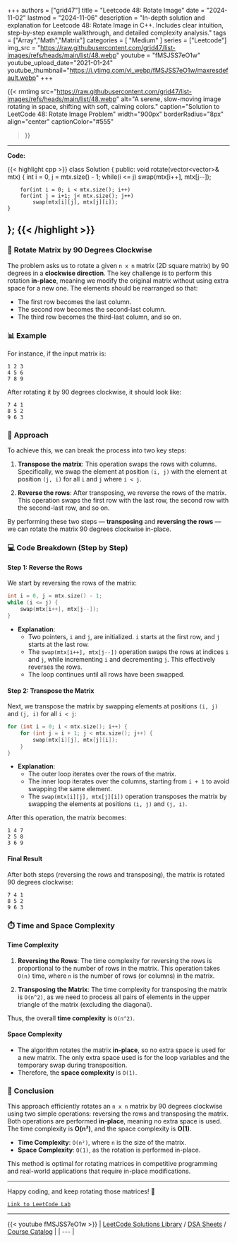 
+++
authors = ["grid47"]
title = "Leetcode 48: Rotate Image"
date = "2024-11-02"
lastmod = "2024-11-06"
description = "In-depth solution and explanation for Leetcode 48: Rotate Image in C++. Includes clear intuition, step-by-step example walkthrough, and detailed complexity analysis."
tags = ["Array","Math","Matrix"]
categories = [
    "Medium"
]
series = ["Leetcode"]
img_src = "https://raw.githubusercontent.com/grid47/list-images/refs/heads/main/list/48.webp"
youtube = "fMSJSS7eO1w"
youtube_upload_date="2021-01-24"
youtube_thumbnail="https://i.ytimg.com/vi_webp/fMSJSS7eO1w/maxresdefault.webp"
+++


{{< rmtimg 
    src="https://raw.githubusercontent.com/grid47/list-images/refs/heads/main/list/48.webp" 
    alt="A serene, slow-moving image rotating in space, shifting with soft, calming colors."
    caption="Solution to LeetCode 48: Rotate Image Problem"
    width="900px"
    borderRadius="8px"
    align="center" 
    captionColor="#555"
>}}
---
**Code:**

{{< highlight cpp >}}
class Solution {
public:
    void rotate(vector<vector<int>>& mtx) {
        int i = 0, j = mtx.size() - 1;
        while(i <= j)
            swap(mtx[i++], mtx[j--]);
        
        for(int i = 0; i < mtx.size(); i++)
        for(int j = i+1; j< mtx.size(); j++)
            swap(mtx[i][j], mtx[j][i]);
    }
};
{{< /highlight >}}
---

### 🔄 **Rotate Matrix by 90 Degrees Clockwise**

The problem asks us to rotate a given `n x n` matrix (2D square matrix) by 90 degrees in a **clockwise direction**. The key challenge is to perform this rotation **in-place**, meaning we modify the original matrix without using extra space for a new one. The elements should be rearranged so that:

- The first row becomes the last column.
- The second row becomes the second-last column.
- The third row becomes the third-last column, and so on.

### 📊 **Example**

For instance, if the input matrix is:

```
1 2 3
4 5 6
7 8 9
```

After rotating it by 90 degrees clockwise, it should look like:

```
7 4 1
8 5 2
9 6 3
```

### 🧠 **Approach**

To achieve this, we can break the process into two key steps:

1. **Transpose the matrix**: This operation swaps the rows with columns. Specifically, we swap the element at position `(i, j)` with the element at position `(j, i)` for all `i` and `j` where `i < j`.
   
2. **Reverse the rows**: After transposing, we reverse the rows of the matrix. This operation swaps the first row with the last row, the second row with the second-last row, and so on.

By performing these two steps — **transposing** and **reversing the rows** — we can rotate the matrix 90 degrees clockwise in-place.

### 💻 **Code Breakdown (Step by Step)**

#### Step 1: **Reverse the Rows**

We start by reversing the rows of the matrix:

```cpp
int i = 0, j = mtx.size() - 1;
while (i <= j) {
    swap(mtx[i++], mtx[j--]);
}
```

- **Explanation**:
    - Two pointers, `i` and `j`, are initialized. `i` starts at the first row, and `j` starts at the last row.
    - The `swap(mtx[i++], mtx[j--])` operation swaps the rows at indices `i` and `j`, while incrementing `i` and decrementing `j`. This effectively reverses the rows.
    - The loop continues until all rows have been swapped.

#### Step 2: **Transpose the Matrix**

Next, we transpose the matrix by swapping elements at positions `(i, j)` and `(j, i)` for all `i < j`:

```cpp
for (int i = 0; i < mtx.size(); i++) {
    for (int j = i + 1; j < mtx.size(); j++) {
        swap(mtx[i][j], mtx[j][i]);
    }
}
```

- **Explanation**:
    - The outer loop iterates over the rows of the matrix.
    - The inner loop iterates over the columns, starting from `i + 1` to avoid swapping the same element.
    - The `swap(mtx[i][j], mtx[j][i])` operation transposes the matrix by swapping the elements at positions `(i, j)` and `(j, i)`.

After this operation, the matrix becomes:

```
1 4 7
2 5 8
3 6 9
```

#### Final Result

After both steps (reversing the rows and transposing), the matrix is rotated 90 degrees clockwise:

```
7 4 1
8 5 2
9 6 3
```

### ⏱️ **Time and Space Complexity**

#### Time Complexity

1. **Reversing the Rows**: The time complexity for reversing the rows is proportional to the number of rows in the matrix. This operation takes `O(n)` time, where `n` is the number of rows (or columns) in the matrix.
   
2. **Transposing the Matrix**: The time complexity for transposing the matrix is `O(n^2)`, as we need to process all pairs of elements in the upper triangle of the matrix (excluding the diagonal).

Thus, the overall **time complexity** is `O(n^2)`.

#### Space Complexity

- The algorithm rotates the matrix **in-place**, so no extra space is used for a new matrix. The only extra space used is for the loop variables and the temporary swap during transposition.
- Therefore, the **space complexity** is `O(1)`.

### 🎯 **Conclusion**

This approach efficiently rotates an `n x n` matrix by 90 degrees clockwise using two simple operations: reversing the rows and transposing the matrix. Both operations are performed **in-place**, meaning no extra space is used. The time complexity is **O(n²)**, and the space complexity is **O(1)**.

- **Time Complexity**: `O(n²)`, where `n` is the size of the matrix.
- **Space Complexity**: `O(1)`, as the rotation is performed in-place.

This method is optimal for rotating matrices in competitive programming and real-world applications that require in-place modifications.

---

Happy coding, and keep rotating those matrices! 🎉

[`Link to LeetCode Lab`](https://leetcode.com/problems/rotate-image/description/)

---
{{< youtube fMSJSS7eO1w >}}
| [LeetCode Solutions Library](https://grid47.xyz/leetcode/) / [DSA Sheets](https://grid47.xyz/sheets/) / [Course Catalog](https://grid47.xyz/courses/) |
| --- |
